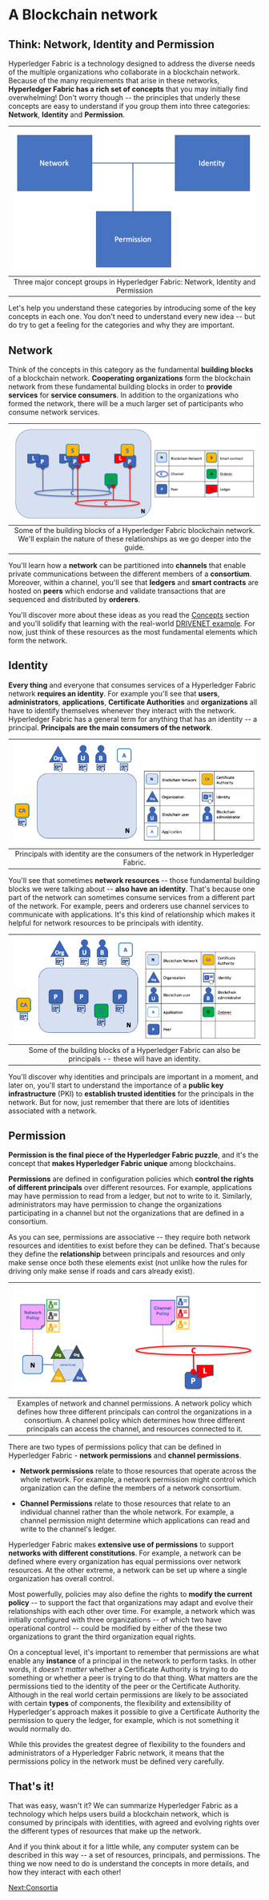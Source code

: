 # A Blockchain network

## Think: Network, Identity and Permission

Hyperledger Fabric is a technology designed to address the diverse needs of the multiple organizations who collaborate in a blockchain network. Because of the many requirements that arise in these networks, **Hyperledger Fabric has a rich set of concepts** that you may initially find overwhelming! Don't worry though -- the principles that underly these concepts are easy to understand if you group them into three categories: **Network**, **Identity** and **Permission**.

| ![NetworkElements](./ABlockchainNetwork.diagram.1.png) |
| :---: |
| Three major concept groups in Hyperledger Fabric: Network, Identity and Permission |

Let's help you understand these categories by introducing some of the key concepts in each one. You don't need to understand every new idea -- but do try to get a feeling for the categories and why they are important.

## Network

Think of the concepts in this category as the fundamental **building blocks** of a blockchain network. **Cooperating organizations** form the blockchain network from these fundamental building blocks in order to **provide services** for **service consumers**. In addition to the organizations who formed the network, there will be a much larger set of participants who consume network services.

|![NetworkResources](./ABlockchainNetwork.diagram.2.png)|
| :---: |
| Some of the building blocks of a Hyperledger Fabric blockchain network. We'll explain the nature of these relationships as we go deeper into the guide.|

You'll learn how a **network** can be partitioned into **channels** that enable private communications between the different members of a **consortium**. Moreover, within a channel, you'll see that **ledgers** and **smart contracts** are hosted on **peers** which endorse and validate transactions that are sequenced and distributed by **orderers**.

You'll discover more about these ideas as you read the [Concepts](./KeyConcepts.md) section and you'll solidify that learning with the real-world [DRIVENET example](../HowOrganized/DriveNetSample.md). For now, just think of these resources as the most fundamental elements which form the network.

## Identity

**Every thing** and everyone that consumes services of a Hyperledger Fabric network **requires an identity**. For example you'll see that **users**, **administrators**, **applications**, **Certificate Authorities** and **organizations** all have to identify themselves whenever they interact with the network. Hyperledger Fabric has a general term for anything that has an identity -- a principal. **Principals are the main consumers of the network**.

| ![NetworkPrincipals1](./ABlockchainNetwork.diagram.3.png) |
| :---: |
| Principals with identity are the consumers of the network in Hyperledger Fabric.  |

You'll see that sometimes **network resources** -- those fundamental building blocks we were talking about -- **also have an identity**. That's because one part of the network can sometimes consume services from a different part of the network. For example, peers and orderers use channel services to communicate with applications. It's this kind of relationship which makes it helpful for network resources to be principals with identity.

| ![NetworkPrincipals2](./ABlockchainNetwork.diagram.4.png) |
| :---: |
| Some of the building blocks of a Hyperledger Fabric can also be principals -- these will have an identity. |

You'll discover why identities and principals are important in a moment, and later on, you'll start to understand the importance of a **public key infrastructure** (PKI) to **establish trusted identities** for the principals in the network. But for now, just remember that there are lots of identities associated with a network.

## Permission

**Permission is the final piece of the Hyperledger Fabric puzzle**, and it's the concept that **makes Hyperledger Fabric unique** among blockchains.   

**Permissions** are defined in configuration policies which **control the rights of different principals** over different resources. For example, applications may have permission to read from a ledger, but not to write to it. Similarly, administrators may have permission to change the organizations participating in a channel but not the organizations that are defined in a consortium.

As you can see, permissions are associative -- they require both network resources and identities to exist before they can be defined. That's because they define the **relationship** between principals and resources and only make sense once both these elements exist (not unlike how the rules for driving only make sense if roads and cars already exist).

|![NetworkChannelPermissions](./ABlockchainNetwork.diagram.5.png)
| :---: |
| Examples of network and channel permissions. A network policy which defines how three different principals can control the organizations in a consortium. A channel policy which determines how three different principals can access the channel, and resources connected to it.|

There are two types of permissions policy that can be defined in Hyperledger Fabric - **network permissions** and **channel permissions**.  

* **Network permissions** relate to those resources that operate across the whole network. For example, a network permission might control which organization can the define the members of a network consortium.

* **Channel Permissions** relate to those resources that relate to an individual channel rather than the whole network. For example, a channel permission might determine which applications can read and write to the channel's ledger.

Hyperledger Fabric makes **extensive use of permissions** to support **networks with different constitutions**. For example, a network can be defined where every organization has equal permissions over network resources. At the other extreme, a network can be set up where a single organization has overall control.

Most powerfully, policies may also define the rights to **modify the current policy** -- to support the fact that organizations may adapt and evolve their relationships with each other over time. For example, a network which was initially configured with three organizations -- of which two have operational control -- could be modified by either of the these two organizations to grant the third organization equal rights.

On a conceptual level, it's important to remember that permissions are what enable any **instance** of a principal in the network to perform tasks. In other words, it *doesn't matter* whether a Certificate Authority is trying to do something or whether a peer is trying to do that thing. What matters are the permissions tied to the identity of the peer or the Certificate Authority. Although in the real world certain permissions are likely to be associated with certain **types** of components, the flexibility and extensibility of Hyperledger's approach makes it possible to give a Certificate Authority the permission to query the ledger, for example, which is not something it would normally do.

While this provides the greatest degree of flexibility to the founders and administrators of a Hyperledger Fabric network, it means that the permissions policy in the network must be defined very carefully.

## That's it!

That was easy, wasn't it? We can summarize Hyperledger Fabric as a technology which helps users build a blockchain network, which is consumed by principals with identities, with agreed and evolving rights over the different types of resources that make up the network.

And if you think about it for a little while, any computer system can be described in this way -- a set of resources, principals, and permissions. The thing we now need to do is understand the concepts in more details, and how they interact with each other!

[Next:Consortia](./Consortia.md)
